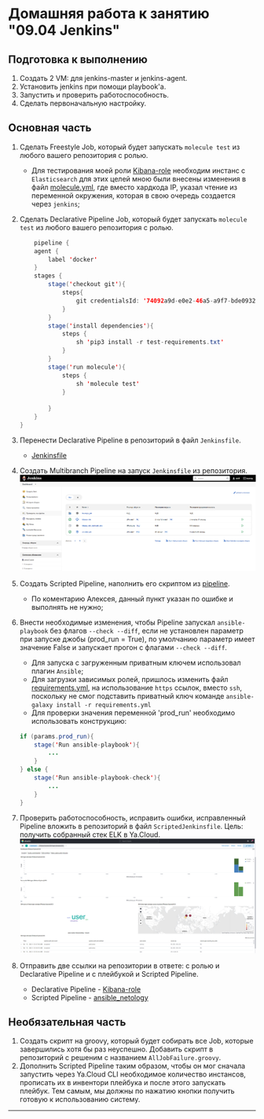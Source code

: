 # Домашняя работа к занятию "09.04 Jenkins"

## Подготовка к выполнению

1. Создать 2 VM: для jenkins-master и jenkins-agent.
2. Установить jenkins при помощи playbook'a.
3. Запустить и проверить работоспособность.
4. Сделать первоначальную настройку.

## Основная часть

1. Сделать Freestyle Job, который будет запускать `molecule test` из любого вашего репозитория с ролью.
    * Для тестирования моей роли [Kibana-role](https://github.com/EmilTK/kibana-role) необходим инстанс с `Elasticsearch` для этих целей мною были внесены изменения в файл [molecule.yml](https://github.com/EmilTK/kibana-role/blob/master/molecule/default/molecule.yml), где вместо хардкода IP, указал чтение из переменной окружения, которая в свою очередь создается через `jenkins`; 
2. Сделать Declarative Pipeline Job, который будет запускать `molecule test` из любого вашего репозитория с ролью.
    ```java
        pipeline {
        agent {
            label 'docker'
        }
        stages {
            stage('checkout git'){
                steps{
                    git credentialsId: '74092a9d-e0e2-46a5-a9f7-bde0932ee998', url: 'git@github.com:EmilTK/kibana-role.git'
                }
            }
            stage('install dependencies'){
                steps {
                    sh 'pip3 install -r test-requirements.txt'
                }
            }
            stage('run molecule'){
                steps {
                    sh 'molecule test'    
                }
                
            }
        }
    }
    ```
3. Перенести Declarative Pipeline в репозиторий в файл `Jenkinsfile`.
    * [Jenkinsfile](https://github.com/EmilTK/kibana-role/blob/master/Jenkinsfile)
4. Создать Multibranch Pipeline на запуск `Jenkinsfile` из репозитория.
    ![jenkins_dashboard](./screenshots/jenkins_dashboard.png)
5. Создать Scripted Pipeline, наполнить его скриптом из [pipeline](./pipeline).
    * По коментарию Алексея, данный пункт указан по ошибке и выполнять не нужно;
6. Внести необходимые изменения, чтобы Pipeline запускал `ansible-playbook` без флагов `--check --diff`, если не установлен параметр при запуске джобы (prod_run = True), по умолчанию параметр имеет значение False и запускает прогон с флагами `--check --diff`.
    * Для запуска с загруженным приватным ключем использовал плагин `Ansible`;
    * Для загрузки зависимых ролей, пришлось изменить файл [requirements.yml](https://github.com/EmilTK/ansible_netology/blob/08-04/requirements.yml), на использование `https` ссылок, вместо `ssh`, поскольку не смог подставить приватный ключ команде `ansible-galaxy install -r requirements.yml` 
    * Для проверки значения переменной 'prod_run' необходимо использовать конструкцию:
    ```java
    if (params.prod_run){
        stage('Run ansible-playbook'){
            ...
        }
    } else {
        stage('Run ansible-playbook-check'){
            ...
        }  
    }
    ```
7. Проверить работоспособность, исправить ошибки, исправленный Pipeline вложить в репозиторий в файл `ScriptedJenkinsfile`. Цель: получить собранный стек ELK в Ya.Cloud.
![kibana_dashboard](./screenshots/kibana_dashboard.png)

8. Отправить две ссылки на репозитории в ответе: с ролью и Declarative Pipeline и c плейбукой и Scripted Pipeline.
    * Declarative Pipeline - [Kibana-role](https://github.com/EmilTK/kibana-role)
    * Scripted Pipeline - [ansible_netology](https://github.com/EmilTK/ansible_netology/tree/08-04)



## Необязательная часть

1. Создать скрипт на groovy, который будет собирать все Job, которые завершились хотя бы раз неуспешно. Добавить скрипт в репозиторий с решеним с названием `AllJobFailure.groovy`.
2. Дополнить Scripted Pipeline таким образом, чтобы он мог сначала запустить через Ya.Cloud CLI необходимое количество инстансов, прописать их в инвентори плейбука и после этого запускать плейбук. Тем самым, мы должны по нажатию кнопки получить готовую к использованию систему.

---

